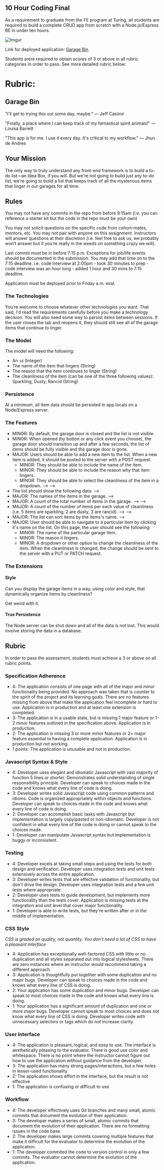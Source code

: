 ## 10 Hour Coding Final

As a requirement to graduate from the FE program at Turing, all students are required to build a complete CRUD app from scratch with a Node.js/Express BE in under ten hours.

![Imgur](http://i.imgur.com/FgtCSFY.png)

Link for deployed application:
[Garage Bin](https://garagebin.herokuapp.com/)

Students arere required to obtain scores of 3 or above in all rubric categories in order to pass. See more detailed rubric below:

# Rubric:
## Garage Bin

"I'll get to trying this out some day, maybe." — Jeff Casimir

"Finally, a place where I can keep track of my fantastical spirit animals!" — Louisa Barrett

"This app is for me. I use it every day. It's critical to my workflow." — Jhun de Andres

## Your Mission

The only way to truly understand any front-end framework is to build a to-do list—an Idea Box, if you will. But we're not going to build just any to-do list, we're going to build a list that keeps track of all the mysterious items that linger in our garages for all time.

## Rules

You may not have any commits in the repo from before 9:15am (i.e. you can reference a starter kit but the code in the repo must be your own)

You may not solicit questions on the specific code from cohort-mates, mentors, etc. You may not pair with anyone on this assignment. Instructors will answer questions at their discretion (i.e. feel free to ask us, we probably won’t answer but if you’re really in the weeds on something crazy we will).

Last commit must be in before 7:15 p.m. Exceptions for job/life events should be documented in the submission. You may add that time on to the 7:15 deadline. i.e. code interview at 2:00pm - took 30 minutes to prep - code interview was an hour long - added 1 hour and 30 mins to 7:15 deadline.

Application must be deployed prior to Friday a.m. eval.

### The Technologies

You're welcome to choose whatever other technologies you want. That said, I'd read the requirements carefully before you make a technology decision. You will also need some way to persist items between sessions. If the user closes the tab and reopens it, they should still see all of the garage items that continue to linger.

### The Model

The model will need the following:

- An `id` (Integer)
- The name of the item that lingers (String)
- The reason that the item continues to linger (String)
- The cleanliness of the item (can be one of the three following values): Sparkling, Dusty, Rancid (String)

### Persistence
At a minimum, all item data should be persisted in app.locals on a Node/Express server.

### The Features

  - MINOR: By default, the garage door is closed and the list is not visible.
  - MINOR: When opened (by button or any click event you choose), the garage door should transition up and after a few seconds, the list of items should be fully visible and the garage door is gone.
- MAJOR: Users should be able to add a new item to the list. When a new item is added, it should be posted to the server with a POST request.
  - MINOR: They should be able to include the name of the item.
  - MINOR: They should be able to include the reason why that item lingers.
  - MINOR: They should be able to select the cleanliness of the item in a dropdown. --> -->
- The list should show the following data: -->
- MAJOR: The names of the items in the garage. -->
- MAJOR: A count of the total number of items in the garage. --> -->
- MAJOR: A count of the number of items per each value of cleanliness (i.e. 5 items are sparkling, 2 are dusty, 3 are rancid). --> -->
- MAJOR: The list can sort items by the items's name. -->
- MAJOR: User should be able to navigate to a particular item by clicking it's name on the list. On this page, the user should see the following:
  - MINOR: The name of the particular garage item.
  - MINOR: The reason it lingers.
  - MINOR: A dropdown or other option to change the cleanliness of the item. When the cleanliness is changed, the change should be sent to the server with a PUT or PATCH request.

### The Extensions

#### Style

Can you display the garage items in a way, using color and style, that dynamically organize items by cleanliness?

Get weird with it.

#### True Persistence

The Node server can be shut down and all of the data is not lost. This would involve storing the data in a database.

## Rubric

In order to pass the assessment, students must achieve a 3 or above on all rubric points.

### Specification Adherence

* 4: The application consists of one page with all of the major and minor functionality being provided. No approach was taken that is counter to the spirit of the project and its learning goals. There are no features missing from above that make the application feel incomplete or hard to use. Application is in production and at least one extension is completed.
* 3: The application is in a usable state, but is missing 1 major feature or 1-2 minor features outlined in the specification above. Application is in production.
* 2: The application is missing 3 or more minor features or 2+ major feature essential to having a complete application. Application is in production but not working.
* 1 points: The application is unusable and not in production.

### Javascript Syntax & Style

* 4: Developer uses elegant and idiomatic Javascript with vast majority of function 5 lines or shorter. Demonstrates solid understanding of single responsibility principle. Developer can speak to choices made in the code and knows what every line of code is doing.
* 3: Developer writes solid Javascript code using common patterns and idioms. Code is organized appropriately within objects and functions. Developer can speak to choices made in the code and knows what every line of code is doing.
* 2: Developer can accomplish basic tasks with Javascript but implementation is largely copy/pasted or non-idiomatic. Developer is not confident in what every line of the code is doing or cannot speak to the choices made.
* 1: Developer can manipulate Javascript syntax but implementation is buggy or inconsistent.

### Testing

* 4: Developer excels at taking small steps and using the tests for *both* design and verification. Developer uses integration tests and unit tests extensively across the entire application.
* 3: Developer writes tests that are effective validation of functionality, but don't drive the design. Developer uses integration tests and a few unit tests where appropriate.
* 2: Developer uses tests to guide development, but implements more functionality than the tests cover. Application is missing tests at the integration and unit level that cover major functionality.
* 1: Developer is able to write tests, but they're written after or in the middle of implementation.

### CSS Style

*CSS is graded on quality, not quantity. You don't need a lot of CSS to have a pleasant interface*

* 4: Application has exceptionally well-factored CSS with little or no duplication and all styles separated out into logical stylesheets. There are zero instances where an instructor would recommend taking a different approach.
* 3:  Application is thoughtfully put together with some duplication and no major bugs. Developer can speak to choices made in the code and knows what every line of CSS is doing.
* 2:  Your application has some duplication and minor bugs. Developer can speak to most choices made in the code and knows what every line is doing.
* 1:  Your application has a significant amount of duplication and one or more major bugs. Developer cannot speak to most choices and does not know what every line of CSS is doing. Developer writes code with unnecessary selectors or tags which do not increase clarity.

### User Interface

* 4: The application is pleasant, logical, and easy to use. The interface is aesthetically pleasing to the evaluator. There is good use color and whitespace. There is no point where the instructor cannot figure out how to use the application without guidance from the developer.
* 3: The application has many strong pages/interactions, but a few holes in lesser-used functionality
* 2: The application shows effort in the interface, but the result is not effective
* 1: The application is confusing or difficult to use

### Workflow

* 4: The developer effectively uses Git branches and many small, atomic commits that document the evolution of their application.
* 3: The developer makes a series of small, atomic commits that document the evolution of their application. There are no formatting issues in the code base.
* 2: The developer makes large commits covering multiple features that make it difficult for the evaluator to determine the evolution of the application.
* 1: The developer commited the code to version control in only a few commits. The evaluator cannot determine the evolution of the application.
